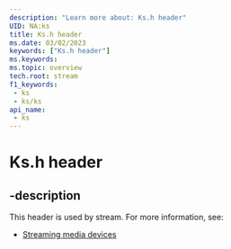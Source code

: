 ```yaml
---
description: "Learn more about: Ks.h header"
UID: NA:ks
title: Ks.h header
ms.date: 03/02/2023
keywords: ["Ks.h header"]
ms.keywords: 
ms.topic: overview
tech.root: stream
f1_keywords:
 - ks
 - ks/ks
api_name:
 - ks
---
```


# Ks.h header

## -description

This header is used by stream. For more information, see:

- [Streaming media devices](../_stream/index.md)
